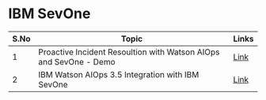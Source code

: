 # IBM SevOne

<table>
    <thead>
        <th>S.No</th>
        <th>Topic</th>
        <th>Links</th>
    </thead>
    <tr>
        <td>1</td>
        <td>Proactive Incident Resoultion with Watson AIOps and SevOne - Demo </td>
        <td>
        	<a href="https://github.com/GandhiCloudLab/waiops-sevone-demo">Link</a>
        </td>
   </tr> 
       <tr>
        <td>2</td>
        <td>IBM Watson AIOps 3.5 Integration with IBM SevOne </td>
        <td><a href="https://github.com/GandhiCloudLab/waiops350-sevone-blog">Link</a></td>
   </tr> 
</table>


